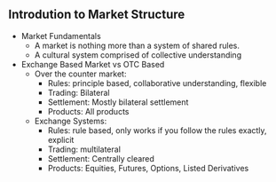 ## Introdution to Market Structure

- Market Fundamentals
  - A market is nothing more than a system of shared rules.
  - A cultural system comprised of collective understanding
- Exchange Based Market vs OTC Based
  - Over the counter market:
    - Rules: principle based, collaborative understanding, flexible
    - Trading: Bilateral
    - Settlement: Mostly bilateral settlement
    - Products: All products
  - Exchange Systems:
    - Rules: rule based, only works if you follow the rules exactly, explicit
    - Trading: multilateral
    - Settlement: Centrally cleared
    - Products: Equities, Futures, Options, Listed Derivatives
